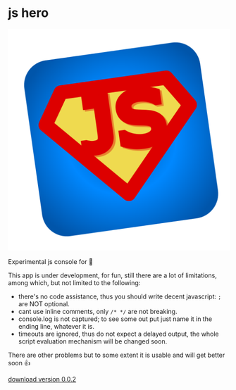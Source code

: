 # js hero
![jshero](https://raw.githubusercontent.com/fedeghe/jshero-app/master/jshero.png)

Experimental js console for 

This app is under development, for fun, still there are a lot of limitations, among which, but not limited to the following:
- there's no code assistance, thus you should write decent javascript:  `;` are NOT optional.
- cant use inline comments, only `/* */` are not breaking.
- console.log is not captured; to see some out put  just name it in the ending line, whatever it is.
- timeouts are ignored, thus do not expect a delayed output, the whole script evaluation mechanism will be changed soon.

There are other problems but to some extent it is usable and will get better soon 👍


[download version 0.0.2](https://github.com/fedeghe/jshero-app/blob/master/versionsjshero-0.0.3-x64.dmg)